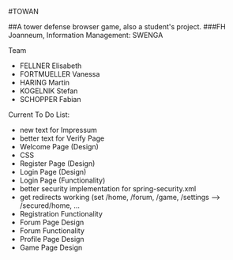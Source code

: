 #TOWAN

##A tower defense browser game, also a student's project.
###FH Joanneum, Information Management: SWENGA

Team
 - FELLNER Elisabeth
 - FORTMUELLER Vanessa
 - HARING Martin
 - KOGELNIK Stefan
 - SCHOPPER Fabian

Current To Do List:
 - new text for Impressum
 - better text for Verify Page
 - Welcome Page (Design)
 - CSS
 - Register Page (Design)
 - Login Page (Design)
 - Login Page (Functionality)
 - better security implementation for spring-security.xml
 - get redirects working (set /home, /forum, /game, /settings --> /secured/home, ...
 - Registration Functionality
 - Forum Page Design
 - Forum Functionality
 - Profile Page Design
 - Game Page Design
